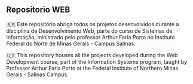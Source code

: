 
## Repositorio WEB

:brazil: Este repositório abriga todos os projetos desenvolvidos durante a disciplina de Desenvolvimento Web, parte do curso de Sistemas de Informação, ministrado pelo professor Arthur Faria Porto no Instituto Federal do Norte de Minas Gerais - Campus Salinas.


:us: This repository houses all the projects developed during the Web Development course, part of the Information Systems program, taught by Professor Arthur Faria Porto at the Federal Institute of Northern Minas Gerais - Salinas Campus.